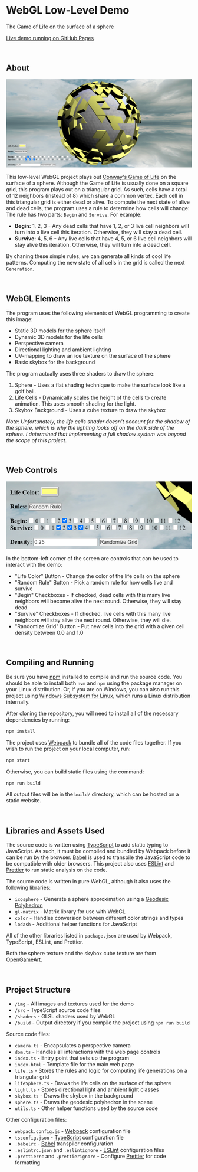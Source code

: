 # WebGL Low-Level Demo

The Game of Life on the surface of a sphere

[Live demo running on GitHub Pages](https://comprosoftceo.github.io/GOL-WebGL/)

<br />

## About

![WebGL Low-Level Demo](img/demo.png)

This low-level WebGL project plays out [Conway's Game of Life](https://en.wikipedia.org/wiki/Conway%27s_Game_of_Life) on the surface of a sphere.
Although the Game of Life is usually done on a square grid, this program plays out on a triangular grid.
As such, cells have a total of 12 neighbors (instead of 8) which share a common vertex. Each cell in this triangular grid is either dead or alive.
To compute the next state of alive and dead cells, the program uses a rule to determine how cells will change:
The rule has two parts: `Begin` and `Survive`.
For example:

- **Begin:** 1, 2, 3 - Any dead cells that have 1, 2, or 3 live cell neighbors will turn into a live cell this iteration. Otherwise, they will stay a dead cell.
- **Survive:** 4, 5, 6 - Any live cells that have 4, 5, or 6 live cell neighbors will stay alive this iteration. Otherwise, they will turn into a dead cell.

By chaning these simple rules, we can generate all kinds of cool life patterns.
Computing the new state of all cells in the grid is called the next `Generation`.

<br />

## WebGL Elements

The program uses the following elements of WebGL programming to create this image:

- Static 3D models for the sphere itself
- Dynamic 3D models for the life cells
- Perspective camera
- Directional lighting and ambient lighting
- UV-mapping to draw an ice texture on the surface of the sphere
- Basic skybox for the background

The program actually uses three shaders to draw the sphere:

1. Sphere - Uses a flat shading technique to make the surface look like a golf ball.
2. Life Cells - Dynamically scales the height of the cells to create animation. This uses smooth shading for the light.
3. Skybox Background - Uses a cube texture to draw the skybox

_Note: Unfortunately, the life cells shader doesn't account for the shadow of the sphere, which is why the lighting looks off on the dark side of the sphere._
_I determined that implementing a full shadow system was beyond the scope of this project._

<br />

## Web Controls

![Controls](img/controls.png)

In the bottom-left corner of the screen are controls that can be used to interact with the demo:

- "Life Color" Button - Change the color of the life cells on the sphere
- "Random Rule" Button - Pick a random rule for how cells live and survive
- "Begin" Checkboxes - If checked, dead cells with this many live neighbors will become alive the next round. Otherwise, they will stay dead.
- "Survive" Checkboxes - If checked, live cells with this many live neighbors will stay alive the next round. Otherwise, they will die.
- "Randomize Grid" Button - Put new cells into the grid with a given cell density between 0.0 and 1.0

<br />

## Compiling and Running

Be sure you have [npm](https://docs.npmjs.com/downloading-and-installing-node-js-and-npm) installed to compile and run the source code.
You should be able to install both `nvm` and `npm` using the package manager on your Linux distribution.
Or, if you are on Windows, you can also run this project using [Windows Subsystem for Linux](https://docs.microsoft.com/en-us/windows/wsl/install-win10),
which runs a Linux distribution internally.

After cloning the repository, you will need to install all of the necessary dependencies by running:

```bash
npm install
```

The project uses [Webpack](https://webpack.js.org/) to bundle all of the code files together.
If you wish to run the project on your local computer, run:

```bash
npm start
```

Otherwise, you can build static files using the command:

```bash
npm run build
```

All output files will be in the `build/` directory, which can be hosted on a static website.

<br />

## Libraries and Assets Used

The source code is written using [TypeScript](https://www.typescriptlang.org/) to add static typing to JavaScript.
As such, it must be compiled and bundled by Webpack before it can be run by the browser.
[Babel](https://babeljs.io/) is used to transpile the JavaScript code to be compatible with older browsers.
This project also uses [ESLint](https://eslint.org/) and [Prettier](https://prettier.io/) to run static analysis on the code.

The source code is written in pure WebGL, although it also uses the following libraries:

- `icosphere` - Generate a sphere approximation using a [Geodesic Polyhedron](https://en.wikipedia.org/wiki/Geodesic_polyhedron)
- `gl-matrix` - Matrix library for use with WebGL
- `color` - Handles conversion between different color strings and types
- `lodash` - Additional helper functions for JavaScript

All of the other libraries listed in `package.json` are used by Webpack, TypeScript, ESLint, and Prettier.

Both the sphere texture and the skybox cube texture are from [OpenGameArt](https://opengameart.org/).

<br />

## Project Structure

- `/img` - All images and textures used for the demo
- `/src` - TypeScript source code files
- `/shaders` - GLSL shaders used by WebGL
- `/build` - Output directory if you compile the project using `npm run build`

Source code files:

- `camera.ts` - Encapsulates a perspective camera
- `dom.ts` - Handles all interactions with the web page controls
- `index.ts` - Entry point that sets up the program
- `index.html` - Template file for the main web page
- `life.ts` - Stores the rules and logic for computing life generations on a triangular grid
- `lifeSphere.ts` - Draws the life cells on the surface of the sphere
- `light.ts` - Stores directional light and ambient light classes
- `skybox.ts` - Draws the skybox in the background
- `sphere.ts` - Draws the geodesic polyhedron in the scene
- `utils.ts` - Other helper functions used by the source code

Other configuration files:

- `webpack.config.js` - [Webpack](https://webpack.js.org/) configuration file
- `tsconfig.json` - [TypeScript](https://www.typescriptlang.org/) configuration file
- `.babelrc` - [Babel](https://babeljs.io/) transpiler configuration
- `.eslintrc.json` and `.eslintignore` - [ESLint](https://eslint.org/) configuration files
- `.prettierrc` and `.prettierignore` - Configure [Prettier](https://prettier.io/) for code formatting
